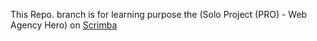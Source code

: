 This Repo. branch is for learning purpose the (Solo Project (PRO) - Web Agency Hero) on [Scrimba](https://scrimba.com/)
